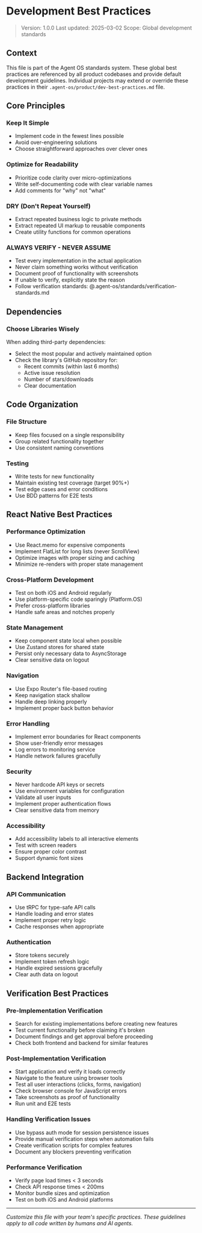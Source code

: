 # Development Best Practices

> Version: 1.0.0
> Last updated: 2025-03-02
> Scope: Global development standards

## Context

This file is part of the Agent OS standards system. These global best practices are referenced by all product codebases and provide default development guidelines. Individual projects may extend or override these practices in their `.agent-os/product/dev-best-practices.md` file.

## Core Principles

### Keep It Simple
- Implement code in the fewest lines possible
- Avoid over-engineering solutions
- Choose straightforward approaches over clever ones

### Optimize for Readability
- Prioritize code clarity over micro-optimizations
- Write self-documenting code with clear variable names
- Add comments for "why" not "what"

### DRY (Don't Repeat Yourself)
- Extract repeated business logic to private methods
- Extract repeated UI markup to reusable components
- Create utility functions for common operations

### ALWAYS VERIFY - NEVER ASSUME
- Test every implementation in the actual application
- Never claim something works without verification
- Document proof of functionality with screenshots
- If unable to verify, explicitly state the reason
- Follow verification standards: @.agent-os/standards/verification-standards.md

## Dependencies

### Choose Libraries Wisely
When adding third-party dependencies:
- Select the most popular and actively maintained option
- Check the library's GitHub repository for:
  - Recent commits (within last 6 months)
  - Active issue resolution
  - Number of stars/downloads
  - Clear documentation

## Code Organization

### File Structure
- Keep files focused on a single responsibility
- Group related functionality together
- Use consistent naming conventions

### Testing
- Write tests for new functionality
- Maintain existing test coverage (target 90%+)
- Test edge cases and error conditions
- Use BDD patterns for E2E tests

## React Native Best Practices

### Performance Optimization
- Use React.memo for expensive components
- Implement FlatList for long lists (never ScrollView)
- Optimize images with proper sizing and caching
- Minimize re-renders with proper state management

### Cross-Platform Development
- Test on both iOS and Android regularly
- Use platform-specific code sparingly (Platform.OS)
- Prefer cross-platform libraries
- Handle safe areas and notches properly

### State Management
- Keep component state local when possible
- Use Zustand stores for shared state
- Persist only necessary data to AsyncStorage
- Clear sensitive data on logout

### Navigation
- Use Expo Router's file-based routing
- Keep navigation stack shallow
- Handle deep linking properly
- Implement proper back button behavior

### Error Handling
- Implement error boundaries for React components
- Show user-friendly error messages
- Log errors to monitoring service
- Handle network failures gracefully

### Security
- Never hardcode API keys or secrets
- Use environment variables for configuration
- Validate all user inputs
- Implement proper authentication flows
- Clear sensitive data from memory

### Accessibility
- Add accessibility labels to all interactive elements
- Test with screen readers
- Ensure proper color contrast
- Support dynamic font sizes

## Backend Integration

### API Communication
- Use tRPC for type-safe API calls
- Handle loading and error states
- Implement proper retry logic
- Cache responses when appropriate

### Authentication
- Store tokens securely
- Implement token refresh logic
- Handle expired sessions gracefully
- Clear auth data on logout

## Verification Best Practices

### Pre-Implementation Verification
- Search for existing implementations before creating new features
- Test current functionality before claiming it's broken
- Document findings and get approval before proceeding
- Check both frontend and backend for similar features

### Post-Implementation Verification
- Start application and verify it loads correctly
- Navigate to the feature using browser tools
- Test all user interactions (clicks, forms, navigation)
- Check browser console for JavaScript errors
- Take screenshots as proof of functionality
- Run unit and E2E tests

### Handling Verification Issues
- Use bypass auth mode for session persistence issues
- Provide manual verification steps when automation fails
- Create verification scripts for complex features
- Document any blockers preventing verification

### Performance Verification
- Verify page load times < 3 seconds
- Check API response times < 200ms
- Monitor bundle sizes and optimization
- Test on both iOS and Android platforms

---

*Customize this file with your team's specific practices. These guidelines apply to all code written by humans and AI agents.*
